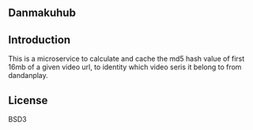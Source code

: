 Danmakuhub
---

## Introduction
This is a microservice to calculate and cache the md5 hash value of first 16mb of a given video url, to identity which video seris it belong to from dandanplay.

## License
BSD3
